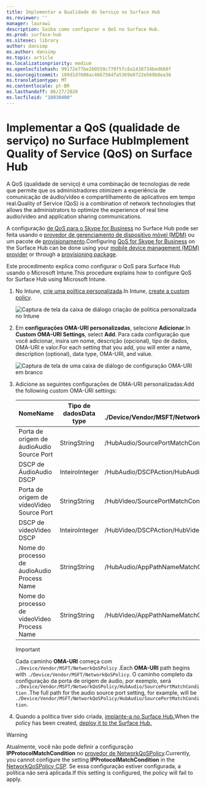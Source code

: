 ```yaml
---
title: Implementar a Qualidade do Serviço no Surface Hub
ms.reviewer: ''
manager: laurawi
description: Saiba como configurar o QoS no Surface Hub.
ms.prod: surface-hub
ms.sitesec: library
author: dansimp
ms.author: dansimp
ms.topic: article
ms.localizationpriority: medium
ms.openlocfilehash: 99172e77be260559c770f5fc8a1438734bed660f
ms.sourcegitcommit: 109d1d7608ac4667564fa5369e8722e569b8ea36
ms.translationtype: MT
ms.contentlocale: pt-BR
ms.lasthandoff: 06/27/2020
ms.locfileid: "10830400"
---
```

# <span data-ttu-id="3ca17-103">Implementar a QoS (qualidade de serviço) no Surface Hub</span><span class="sxs-lookup"><span data-stu-id="3ca17-103">Implement Quality of Service (QoS) on Surface Hub</span></span>

<span data-ttu-id="3ca17-104">A QoS (qualidade de serviço) é uma combinação de tecnologias de rede que permite que os administradores otimizem a experiência de comunicação de áudio/vídeo e compartilhamento de aplicativos em tempo real.</span><span class="sxs-lookup"><span data-stu-id="3ca17-104">Quality of Service (QoS) is a combination of network technologies that allows the administrators to optimize the experience of real time audio/video and application sharing communications.</span></span>
 
<span data-ttu-id="3ca17-105">A configuração [de QoS para o Skype for Business](https://docs.microsoft.com/windows/client-management/mdm/networkqospolicy-csp) no Surface Hub pode ser feita usando o [provedor de gerenciamento de dispositivo móvel (MDM)](manage-settings-with-mdm-for-surface-hub.md) ou um pacote de [provisionamento](provisioning-packages-for-surface-hub.md).</span><span class="sxs-lookup"><span data-stu-id="3ca17-105">Configuring [QoS for Skype for Business](https://docs.microsoft.com/windows/client-management/mdm/networkqospolicy-csp) on the Surface Hub can be done using your [mobile device management (MDM) provider](manage-settings-with-mdm-for-surface-hub.md) or through a [provisioning package](provisioning-packages-for-surface-hub.md).</span></span> 
 
 
<span data-ttu-id="3ca17-106">Este procedimento explica como configurar o QoS para Surface Hub usando o Microsoft Intune.</span><span class="sxs-lookup"><span data-stu-id="3ca17-106">This procedure explains how to configure QoS for Surface Hub using Microsoft Intune.</span></span> 

1. <span data-ttu-id="3ca17-107">No Intune, [crie uma política personalizada](https://docs.microsoft.com/intune/custom-settings-configure).</span><span class="sxs-lookup"><span data-stu-id="3ca17-107">In Intune, [create a custom policy](https://docs.microsoft.com/intune/custom-settings-configure).</span></span>

    ![Captura de tela da caixa de diálogo criação de política personalizada no Intune](images/qos-create.png)

2. <span data-ttu-id="3ca17-109">Em **configurações OMA-URI personalizadas**, selecione **Adicionar**.</span><span class="sxs-lookup"><span data-stu-id="3ca17-109">In **Custom OMA-URI Settings**, select **Add**.</span></span> <span data-ttu-id="3ca17-110">Para cada configuração que você adicionar, insira um nome, descrição (opcional), tipo de dados, OMA-URI e valor.</span><span class="sxs-lookup"><span data-stu-id="3ca17-110">For each setting that you add, you will enter a name, description (optional), data type, OMA-URI, and value.</span></span>

    ![Captura de tela de uma caixa de diálogo de configuração OMA-URI em branco](images/qos-setting.png)

3. <span data-ttu-id="3ca17-112">Adicione as seguintes configurações de OMA-URI personalizadas:</span><span class="sxs-lookup"><span data-stu-id="3ca17-112">Add the following custom OMA-URI settings:</span></span>

    <span data-ttu-id="3ca17-113">Nome</span><span class="sxs-lookup"><span data-stu-id="3ca17-113">Name</span></span> | <span data-ttu-id="3ca17-114">Tipo de dados</span><span class="sxs-lookup"><span data-stu-id="3ca17-114">Data type</span></span> | <span data-ttu-id="3ca17-115">OMA-URI</span><span class="sxs-lookup"><span data-stu-id="3ca17-115">OMA-URI</span></span><br><span data-ttu-id="3ca17-116">./Device/Vendor/MSFT/NetworkQoSPolicy</span><span class="sxs-lookup"><span data-stu-id="3ca17-116">./Device/Vendor/MSFT/NetworkQoSPolicy</span></span> |  <span data-ttu-id="3ca17-117">Valor</span><span class="sxs-lookup"><span data-stu-id="3ca17-117">Value</span></span>
    --- | --- | --- | ---
    <span data-ttu-id="3ca17-118">Porta de origem de áudio</span><span class="sxs-lookup"><span data-stu-id="3ca17-118">Audio Source Port</span></span> | <span data-ttu-id="3ca17-119">String</span><span class="sxs-lookup"><span data-stu-id="3ca17-119">String</span></span> |  <span data-ttu-id="3ca17-120">/HubAudio/SourcePortMatchCondition</span><span class="sxs-lookup"><span data-stu-id="3ca17-120">/HubAudio/SourcePortMatchCondition</span></span>  |   <span data-ttu-id="3ca17-121">Obter os valores do seu administrador do Skype</span><span class="sxs-lookup"><span data-stu-id="3ca17-121">Get the values from your Skype administrator</span></span>
    <span data-ttu-id="3ca17-122">DSCP de Áudio</span><span class="sxs-lookup"><span data-stu-id="3ca17-122">Audio DSCP</span></span> | <span data-ttu-id="3ca17-123">Inteiro</span><span class="sxs-lookup"><span data-stu-id="3ca17-123">Integer</span></span> |  <span data-ttu-id="3ca17-124">/HubAudio/DSCPAction</span><span class="sxs-lookup"><span data-stu-id="3ca17-124">/HubAudio/DSCPAction</span></span>  |   <span data-ttu-id="3ca17-125">46</span><span class="sxs-lookup"><span data-stu-id="3ca17-125">46</span></span>
    <span data-ttu-id="3ca17-126">Porta de origem de vídeo</span><span class="sxs-lookup"><span data-stu-id="3ca17-126">Video Source Port</span></span> | <span data-ttu-id="3ca17-127">String</span><span class="sxs-lookup"><span data-stu-id="3ca17-127">String</span></span> |  <span data-ttu-id="3ca17-128">/HubVideo/SourcePortMatchCondition</span><span class="sxs-lookup"><span data-stu-id="3ca17-128">/HubVideo/SourcePortMatchCondition</span></span>   |  <span data-ttu-id="3ca17-129">Obter os valores do seu administrador do Skype</span><span class="sxs-lookup"><span data-stu-id="3ca17-129">Get the values from your Skype administrator</span></span>
    <span data-ttu-id="3ca17-130">DSCP de vídeo</span><span class="sxs-lookup"><span data-stu-id="3ca17-130">Video DSCP</span></span> | <span data-ttu-id="3ca17-131">Inteiro</span><span class="sxs-lookup"><span data-stu-id="3ca17-131">Integer</span></span> |  <span data-ttu-id="3ca17-132">/HubVideo/DSCPAction</span><span class="sxs-lookup"><span data-stu-id="3ca17-132">/HubVideo/DSCPAction</span></span>   |   <span data-ttu-id="3ca17-133">34</span><span class="sxs-lookup"><span data-stu-id="3ca17-133">34</span></span>
    <span data-ttu-id="3ca17-134">Nome do processo de áudio</span><span class="sxs-lookup"><span data-stu-id="3ca17-134">Audio Process Name</span></span> | <span data-ttu-id="3ca17-135">String</span><span class="sxs-lookup"><span data-stu-id="3ca17-135">String</span></span> |  <span data-ttu-id="3ca17-136">/HubAudio/AppPathNameMatchCondition</span><span class="sxs-lookup"><span data-stu-id="3ca17-136">/HubAudio/AppPathNameMatchCondition</span></span>  |   <span data-ttu-id="3ca17-137">Microsoft.PPISkype.Windows.exe</span><span class="sxs-lookup"><span data-stu-id="3ca17-137">Microsoft.PPISkype.Windows.exe</span></span>
    <span data-ttu-id="3ca17-138">Nome do processo de vídeo</span><span class="sxs-lookup"><span data-stu-id="3ca17-138">Video Process Name</span></span> | <span data-ttu-id="3ca17-139">String</span><span class="sxs-lookup"><span data-stu-id="3ca17-139">String</span></span> |  <span data-ttu-id="3ca17-140">/HubVideo/AppPathNameMatchCondition</span><span class="sxs-lookup"><span data-stu-id="3ca17-140">/HubVideo/AppPathNameMatchCondition</span></span>  |   <span data-ttu-id="3ca17-141">Microsoft.PPISkype.Windows.exe</span><span class="sxs-lookup"><span data-stu-id="3ca17-141">Microsoft.PPISkype.Windows.exe</span></span>

    >[!IMPORTANT]
    ><span data-ttu-id="3ca17-142">Cada caminho **OMA-URI** começa com `./Device/Vendor/MSFT/NetworkQoSPolicy` .</span><span class="sxs-lookup"><span data-stu-id="3ca17-142">Each **OMA-URI** path begins with `./Device/Vendor/MSFT/NetworkQoSPolicy`.</span></span> <span data-ttu-id="3ca17-143">O caminho completo da configuração da porta de origem de áudio, por exemplo, será `./Device/Vendor/MSFT/NetworkQoSPolicy/HubAudio/SourcePortMatchCondition` .</span><span class="sxs-lookup"><span data-stu-id="3ca17-143">The full path for the audio source port setting, for example, will be `./Device/Vendor/MSFT/NetworkQoSPolicy/HubAudio/SourcePortMatchCondition`.</span></span>




4. <span data-ttu-id="3ca17-144">Quando a política tiver sido criada, [implante-a no Surface Hub.](manage-settings-with-mdm-for-surface-hub.md#manage-surface-hub-settings-with-mdm)</span><span class="sxs-lookup"><span data-stu-id="3ca17-144">When the policy has been created, [deploy it to the Surface Hub.](manage-settings-with-mdm-for-surface-hub.md#manage-surface-hub-settings-with-mdm)</span></span>


>[!WARNING]
><span data-ttu-id="3ca17-145">Atualmente, você não pode definir a configuração **IPProtocolMatchCondition** no [provedor de NetworkQoSPolicy](https://docs.microsoft.com/windows/client-management/mdm/networkqospolicy-csp).</span><span class="sxs-lookup"><span data-stu-id="3ca17-145">Currently, you cannot configure the setting **IPProtocolMatchCondition** in the [NetworkQoSPolicy CSP](https://docs.microsoft.com/windows/client-management/mdm/networkqospolicy-csp).</span></span> <span data-ttu-id="3ca17-146">Se essa configuração estiver configurada, a política não será aplicada.</span><span class="sxs-lookup"><span data-stu-id="3ca17-146">If this setting is configured, the policy will fail to apply.</span></span>
 
